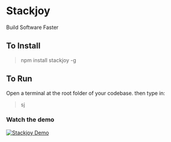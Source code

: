 # Stackjoy
Build Software Faster

## To Install

>npm install stackjoy -g

## To Run
Open a terminal at the root folder of your codebase. then type in:

>sj

### Watch the demo

[![Stackjoy Demo](https://img.youtube.com/vi/Sb5d_kkQ3Aw/0.jpg)](https://www.youtube.com/watch?v=Sb5d_kkQ3Aw)
